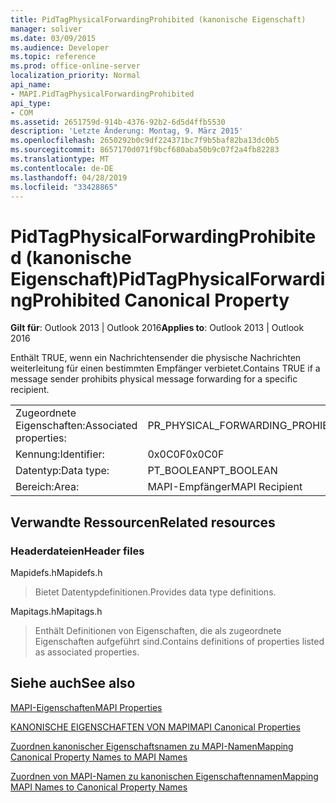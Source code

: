 ```yaml
---
title: PidTagPhysicalForwardingProhibited (kanonische Eigenschaft)
manager: soliver
ms.date: 03/09/2015
ms.audience: Developer
ms.topic: reference
ms.prod: office-online-server
localization_priority: Normal
api_name:
- MAPI.PidTagPhysicalForwardingProhibited
api_type:
- COM
ms.assetid: 2651759d-914b-4376-92b2-6d5d4ffb5530
description: 'Letzte Änderung: Montag, 9. März 2015'
ms.openlocfilehash: 2650292b0c9df224371bc7f9b5baf82ba13dc0b5
ms.sourcegitcommit: 8657170d071f9bcf680aba50b9c07f2a4fb82283
ms.translationtype: MT
ms.contentlocale: de-DE
ms.lasthandoff: 04/28/2019
ms.locfileid: "33428865"
---
```

# <a name="pidtagphysicalforwardingprohibited-canonical-property"></a><span data-ttu-id="164c2-103">PidTagPhysicalForwardingProhibited (kanonische Eigenschaft)</span><span class="sxs-lookup"><span data-stu-id="164c2-103">PidTagPhysicalForwardingProhibited Canonical Property</span></span>

  
  
<span data-ttu-id="164c2-104">**Gilt für**: Outlook 2013 | Outlook 2016</span><span class="sxs-lookup"><span data-stu-id="164c2-104">**Applies to**: Outlook 2013 | Outlook 2016</span></span> 
  
<span data-ttu-id="164c2-105">Enthält TRUE, wenn ein Nachrichtensender die physische Nachrichten weiterleitung für einen bestimmten Empfänger verbietet.</span><span class="sxs-lookup"><span data-stu-id="164c2-105">Contains TRUE if a message sender prohibits physical message forwarding for a specific recipient.</span></span>
  
|||
|:-----|:-----|
|<span data-ttu-id="164c2-106">Zugeordnete Eigenschaften:</span><span class="sxs-lookup"><span data-stu-id="164c2-106">Associated properties:</span></span>  <br/> |<span data-ttu-id="164c2-107">PR_PHYSICAL_FORWARDING_PROHIBITED</span><span class="sxs-lookup"><span data-stu-id="164c2-107">PR_PHYSICAL_FORWARDING_PROHIBITED</span></span>  <br/> |
|<span data-ttu-id="164c2-108">Kennung:</span><span class="sxs-lookup"><span data-stu-id="164c2-108">Identifier:</span></span>  <br/> |<span data-ttu-id="164c2-109">0x0C0F</span><span class="sxs-lookup"><span data-stu-id="164c2-109">0x0C0F</span></span>  <br/> |
|<span data-ttu-id="164c2-110">Datentyp:</span><span class="sxs-lookup"><span data-stu-id="164c2-110">Data type:</span></span>  <br/> |<span data-ttu-id="164c2-111">PT_BOOLEAN</span><span class="sxs-lookup"><span data-stu-id="164c2-111">PT_BOOLEAN</span></span>  <br/> |
|<span data-ttu-id="164c2-112">Bereich:</span><span class="sxs-lookup"><span data-stu-id="164c2-112">Area:</span></span>  <br/> |<span data-ttu-id="164c2-113">MAPI-Empfänger</span><span class="sxs-lookup"><span data-stu-id="164c2-113">MAPI Recipient</span></span>  <br/> |
   
## <a name="related-resources"></a><span data-ttu-id="164c2-114">Verwandte Ressourcen</span><span class="sxs-lookup"><span data-stu-id="164c2-114">Related resources</span></span>

### <a name="header-files"></a><span data-ttu-id="164c2-115">Headerdateien</span><span class="sxs-lookup"><span data-stu-id="164c2-115">Header files</span></span>

<span data-ttu-id="164c2-116">Mapidefs.h</span><span class="sxs-lookup"><span data-stu-id="164c2-116">Mapidefs.h</span></span>
  
> <span data-ttu-id="164c2-117">Bietet Datentypdefinitionen.</span><span class="sxs-lookup"><span data-stu-id="164c2-117">Provides data type definitions.</span></span>
    
<span data-ttu-id="164c2-118">Mapitags.h</span><span class="sxs-lookup"><span data-stu-id="164c2-118">Mapitags.h</span></span>
  
> <span data-ttu-id="164c2-119">Enthält Definitionen von Eigenschaften, die als zugeordnete Eigenschaften aufgeführt sind.</span><span class="sxs-lookup"><span data-stu-id="164c2-119">Contains definitions of properties listed as associated properties.</span></span>
    
## <a name="see-also"></a><span data-ttu-id="164c2-120">Siehe auch</span><span class="sxs-lookup"><span data-stu-id="164c2-120">See also</span></span>



[<span data-ttu-id="164c2-121">MAPI-Eigenschaften</span><span class="sxs-lookup"><span data-stu-id="164c2-121">MAPI Properties</span></span>](mapi-properties.md)
  
[<span data-ttu-id="164c2-122">KANONISCHE EIGENSCHAFTEN VON MAPI</span><span class="sxs-lookup"><span data-stu-id="164c2-122">MAPI Canonical Properties</span></span>](mapi-canonical-properties.md)
  
[<span data-ttu-id="164c2-123">Zuordnen kanonischer Eigenschaftsnamen zu MAPI-Namen</span><span class="sxs-lookup"><span data-stu-id="164c2-123">Mapping Canonical Property Names to MAPI Names</span></span>](mapping-canonical-property-names-to-mapi-names.md)
  
[<span data-ttu-id="164c2-124">Zuordnen von MAPI-Namen zu kanonischen Eigenschaftennamen</span><span class="sxs-lookup"><span data-stu-id="164c2-124">Mapping MAPI Names to Canonical Property Names</span></span>](mapping-mapi-names-to-canonical-property-names.md)

